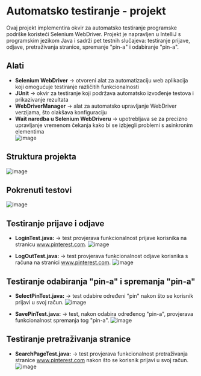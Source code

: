 ﻿# Automatsko testiranje - projekt
 Ovaj projekt implementira okvir za automatsko testiranje programske podrške koristeći Selenium WebDriver. Projekt je napravljen u IntelliJ s programskim jezikom Java i sadrži pet testnih slučajeva: testiranje prijave, odjave, pretraživanja stranice, spremanje "pin-a" i odabiranje "pin-a".

 ## Alati
- **Selenium WebDriver** -> otvoreni alat za automatizaciju web aplikacija koji omogućuje testiranje različitih funkcionalnosti
- **JUnit** -> okvir za testiranje koji podržava automatsko izvođenje testova i prikazivanje rezultata
- **WebDriverManager** -> alat za automatsko upravljanje WebDriver verzijama, što olakšava konfiguraciju
- **Wait naredba u Selenium WebDriveru** -> upotrebljava se za precizno upravljanje vremenom čekanja kako bi se izbjegli problemi s asinkronim elementima<br>
![image](https://github.com/katarinajukic/testiranje_projekt/assets/133279741/b236d642-1bd3-4c86-b0c7-5dc992192fb1)

 ## Struktura projekta
 ![image](https://github.com/katarinajukic/testiranje_projekt/assets/133279741/08221abf-bc24-46b0-9a0e-5bfe8875a067)

 ## Pokrenuti testovi
 ![image](https://github.com/katarinajukic/testiranje_projekt/assets/133279741/9928d741-f9a6-4981-8414-80dfafa739da)

## Testiranje prijave i odjave
- **LoginTest.java:** -> test provjerava funkcionalnost prijave korisnika na stranicu www.pinterest.com. 
![image](https://github.com/katarinajukic/testiranje_projekt/assets/133279741/7317a36d-8031-41f9-a662-1a026e68222d)

- **LogOutTest.java:** -> test provjerava funkcionalnost odjave korisnika s računa na stranici www.pinterest.com.
![image](https://github.com/katarinajukic/testiranje_projekt/assets/133279741/98ed1a78-2f3f-4876-8de4-6b95d735cb6d)

## Testiranje odabiranja "pin-a" i spremanja "pin-a"

- **SelectPinTest.java:** -> test odabire određeni "pin" nakon što se korisnik prijavi u svoj račun.
![image](https://github.com/katarinajukic/testiranje_projekt/assets/133279741/2806fb30-b6df-45f8-901f-83062c358527)

- **SavePinTest.java:** -> test, nakon odabira određenog "pin-a", provjerava funkcionalnost spremanja tog "pin-a".
![image](https://github.com/katarinajukic/testiranje_projekt/assets/133279741/137d9029-aaf3-4c73-8379-ca25167984f7)

## Testiranje pretraživanja stranice

- **SearchPageTest.java:** -> test provjerava funkcionalnost pretraživanja stranice www.pinterest.com nakon što se korisnik prijavi u svoj račun.
![image](https://github.com/katarinajukic/testiranje_projekt/assets/133279741/5d26e46b-8295-4856-83ad-2dc7d2cdfcbb)

